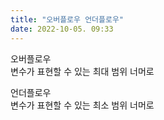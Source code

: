 ```yaml
---
title: "오버플로우 언더플로우"
date: 2022-10-05. 09:33
---
```


오버플로우  
변수가 표현할 수 있는 최대 범위 너머로

언더플로우  
변수가 표현할 수 있는 최소 범위 너머로  
